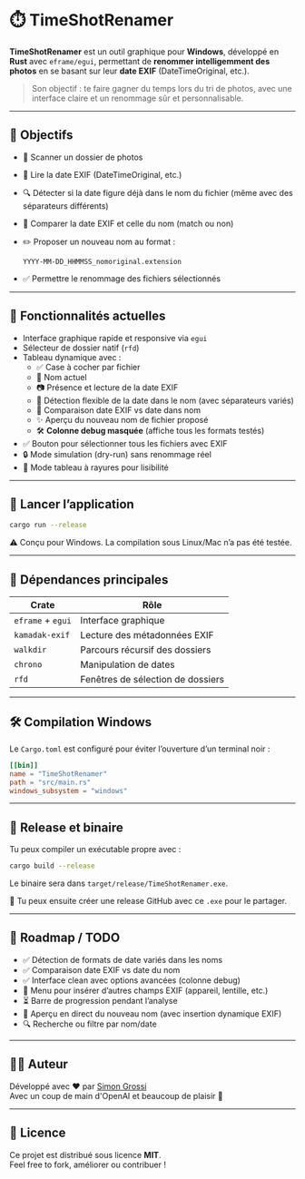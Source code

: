# ⏱️ TimeShotRenamer

&#x20;&#x20;

**TimeShotRenamer** est un outil graphique pour **Windows**, développé en **Rust** avec `eframe/egui`, permettant de **renommer intelligemment des photos** en se basant sur leur **date EXIF** (DateTimeOriginal, etc.).

> Son objectif : te faire gagner du temps lors du tri de photos, avec une interface claire et un renommage sûr et personnalisable.

---

## 🌟 Objectifs

- 📂 Scanner un dossier de photos

- 📸 Lire la date EXIF (DateTimeOriginal, etc.)

- 🔍 Détecter si la date figure déjà dans le nom du fichier (même avec des séparateurs différents)

- 🧠 Comparer la date EXIF et celle du nom (match ou non)

- ✏️ Proposer un nouveau nom au format :

  ```
  YYYY-MM-DD_HHMMSS_nomoriginal.extension
  ```

- ✅ Permettre le renommage des fichiers sélectionnés

---

## 🧰 Fonctionnalités actuelles

- Interface graphique rapide et responsive via `egui`
- Sélecteur de dossier natif (`rfd`)
- Tableau dynamique avec :
  - ✅ Case à cocher par fichier
  - 📄 Nom actuel
  - 📷 Présence et lecture de la date EXIF
  - 🔎 Détection flexible de la date dans le nom (avec séparateurs variés)
  - 🔁 Comparaison date EXIF vs date dans nom
  - ✨ Aperçu du nouveau nom de fichier proposé
  - 🛠️ **Colonne debug masquée** (affiche tous les formats testés)
- ✅ Bouton pour sélectionner tous les fichiers avec EXIF
- 🔒 Mode simulation (dry-run) sans renommage réel
- 🧹 Mode tableau à rayures pour lisibilité

---

## 🚀 Lancer l’application

```bash
cargo run --release
```

⚠️ Conçu pour Windows. La compilation sous Linux/Mac n’a pas été testée.

---

## 🔧 Dépendances principales

| Crate             | Rôle                              |
| ----------------- | --------------------------------- |
| `eframe` + `egui` | Interface graphique               |
| `kamadak-exif`    | Lecture des métadonnées EXIF      |
| `walkdir`         | Parcours récursif des dossiers    |
| `chrono`          | Manipulation de dates             |
| `rfd`             | Fenêtres de sélection de dossiers |

---

## 🛠️ Compilation Windows

Le `Cargo.toml` est configuré pour éviter l’ouverture d’un terminal noir :

```toml
[[bin]]
name = "TimeShotRenamer"
path = "src/main.rs"
windows_subsystem = "windows"
```

---

## 📆 Release et binaire

Tu peux compiler un exécutable propre avec :

```bash
cargo build --release
```

Le binaire sera dans `target/release/TimeShotRenamer.exe`.

📝 Tu peux ensuite créer une release GitHub avec ce `.exe` pour le partager.

---

## 📌 Roadmap / TODO

- ✅ Détection de formats de date variés dans les noms
- ✅ Comparaison date EXIF vs date du nom
- ✅ Interface clean avec options avancées (colonne debug)
- 🔄 Menu pour insérer d’autres champs EXIF (appareil, lentille, etc.)
- ⏳ Barre de progression pendant l’analyse
- 🧪 Aperçu en direct du nouveau nom (avec insertion dynamique EXIF)
- 🔍 Recherche ou filtre par nom/date

---

## 👨‍💼 Auteur

Développé avec ❤️ par [Simon Grossi](https://github.com/simongrossi)\
Avec un coup de main d'OpenAI et beaucoup de plaisir 🧰

---

## 🪪 Licence

Ce projet est distribué sous licence **MIT**.\
Feel free to fork, améliorer ou contribuer !

